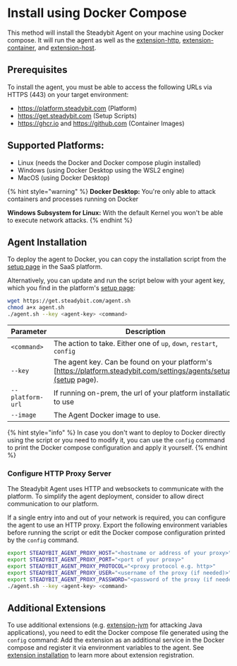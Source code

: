 # Install using Docker Compose

This method will install the Steadybit Agent on your machine using Docker compose. It will run the agent as well as the [extension-http](https://hub.steadybit.com/extension/com.steadybit.extension_http), [extension-container](https://hub.steadybit.com/extension/com.steadybit.extension_container), and [extension-host](https://hub.steadybit.com/extension/com.steadybit.extension_host).

## Prerequisites

To install the agent, you must be able to access the following URLs via HTTPS (443) on your target environment:

* https://platform.steadybit.com (Platform)
* https://get.steadybit.com (Setup Scripts)
* https://ghcr.io and https://github.com (Container Images)

## Supported Platforms:

* Linux (needs the Docker and Docker compose plugin installed)
* Windows (using Docker Desktop using the WSL2 engine)
* MacOS (using Docker Desktop)

{% hint style="warning" %}
**Docker Desktop:** You're only able to attack containers and processes running on Docker

**Windows Subsystem for Linux:** With the default Kernel you won't be able to execute network attacks.
{% endhint %}

## Agent Installation

To deploy the agent to Docker, you can copy the installation script from the [setup page](https://platform.steadybit.com/settings/agents/setup) in the SaaS platform.

Alternatively, you can update and run the script below with your agent key, which you find in the platform's [setup page](https://platform.steadybit.com/settings/agents/setup):

```bash
wget https://get.steadybit.com/agent.sh
chmod a+x agent.sh
./agent.sh --key <agent-key> <command>
```

| Parameter        | Description                                                                                                          | Default                          |
| ---------------- | -------------------------------------------------------------------------------------------------------------------- | -------------------------------- |
| `<command>`      | The action to take. Either one of `up`, `down`, `restart`, `config`                                                  | `up`                             |
| `--key`          | The agent key. Can be found on your platform's \[https://platform.steadybit.com/settings/agents/setup]\(setup page). |                                  |
| `--platform-url` | If running on-prem, the url of your platform installation to use                                                     | `https://platform.steadybit.com` |
| `--image`        | The Agent Docker image to use.                                                                                       | `steadybit/agent:latest`         |

{% hint style="info" %}
In case you don't want to deploy to Docker directly using the script or you need to modify it, you can use the `config` command to print the Docker compose configuration and apply it yourself.
{% endhint %}

### Configure HTTP Proxy Server

The Steadybit Agent uses HTTP and websockets to communicate with the platform. To simplify the agent deployment, consider to allow direct communication to our platform.

If a single entry into and out of your network is required, you can configure the agent to use an HTTP proxy. Export the following environment variables before running the script or edit the Docker compose configuration printed by the `config` command.

```bash
export STEADYBIT_AGENT_PROXY_HOST="<hostname or address of your proxy>" 
export STEADYBIT_AGENT_PROXY_PORT="<port of your proxy>" 
export STEADYBIT_AGENT_PROXY_PROTOCOL="<proxy protocol e.g. http>" 
export STEADYBIT_AGENT_PROXY_USER="<username of the proxy (if needed)>" 
export STEADYBIT_AGENT_PROXY_PASSWORD="<password of the proxy (if needed)>"
./agent.sh --key <agent-key> <command>
```

## Additional Extensions

To use additional extensions (e.g. [extension-jvm](https://hub.steadybit.com/extension/com.steadybit.extension_jvm) for attacking Java applications), you need to edit the Docker compose file generated using the `config` command: Add the extension as an additional service in the Docker compose and register it via environment variables to the agent. See [extension installation](../../integrate-with-steadybit/extensions/extension-installation.md) to learn more about extension registration.
